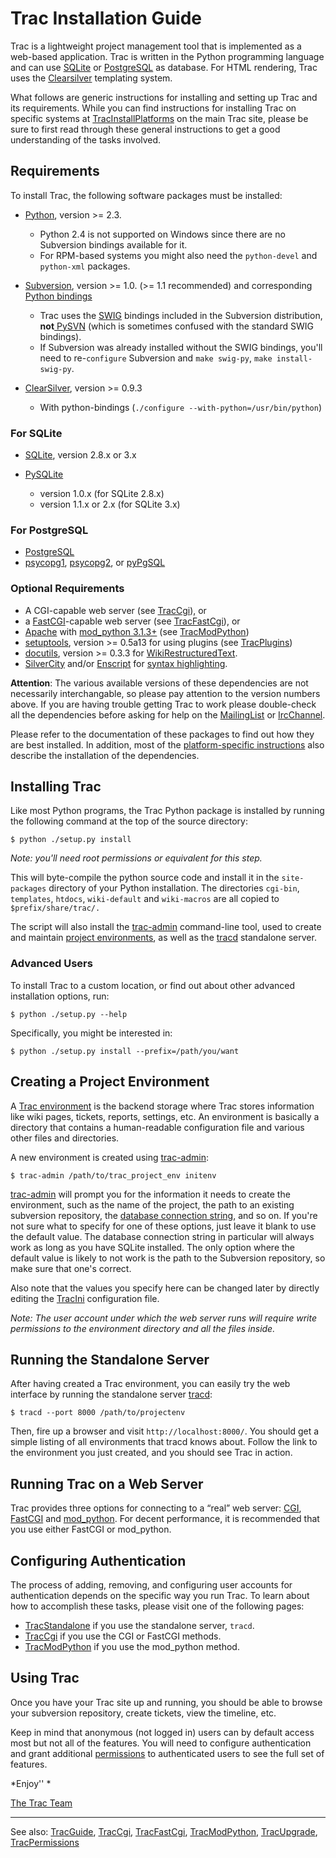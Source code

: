 # Trac Installation Guide


Trac is a lightweight project management tool that is implemented as a web-based application. Trac is written in the Python programming language and can use [ SQLite](http://sqlite.org/) or [ PostgreSQL](http://www.postgresql.org/) as  database. For HTML rendering, Trac uses the [ Clearsilver](http://www.clearsilver.net/) templating system.


What follows are generic instructions for installing and setting up Trac and its requirements. While you can find instructions for installing Trac on specific systems at [ TracInstallPlatforms](http://projects.edgewall.com/trac/wiki/TracInstallPlatforms) on the main Trac site, please be sure to first read through these general instructions to get a good understanding of the tasks involved.

## Requirements


To install Trac, the following software packages must be installed:

- [ Python](http://www.python.org/), version \>= 2.3.

  - Python 2.4 is not supported on Windows since there are no Subversion bindings available for it.
  - For RPM-based systems you might also need the `python-devel` and `python-xml` packages.
- [ Subversion](http://subversion.tigris.org/), version \>= 1.0. (\>= 1.1 recommended) and corresponding [ Python bindings](http://svnbook.red-bean.com/svnbook-1.1/ch08s02.html#svn-ch-8-sect-2.3)

  - Trac uses the [ SWIG](http://www.swig.org/) bindings included in the Subversion distribution, **not**[ PySVN](http://pysvn.tigris.org/) (which is sometimes confused with the standard SWIG bindings).
  - If Subversion was already installed without the SWIG bindings, you'll need to re-`configure` Subversion and `make swig-py`, `make install-swig-py`.
- [ ClearSilver](http://www.clearsilver.net/), version \>= 0.9.3

  - With python-bindings (`./configure --with-python=/usr/bin/python`)

### For SQLite

- [ SQLite](http://www.sqlite.org/), version 2.8.x or 3.x
- [ PySQLite](http://pysqlite.org/)

  - version 1.0.x (for SQLite 2.8.x)
  - version 1.1.x or 2.x (for SQLite 3.x)

### For PostgreSQL

- [ PostgreSQL](http://www.postgresql.org/)
- [ psycopg1](http://initd.org/projects/psycopg1), [ psycopg2](http://initd.org/projects/psycopg2), or [ pyPgSQL](http://pypgsql.sourceforge.net/)

### Optional Requirements

- A CGI-capable web server (see [TracCgi](trac-cgi)), or
- a [ FastCGI](http://www.fastcgi.com/)-capable web server (see [TracFastCgi](trac-fast-cgi)), or
- [ Apache](http://httpd.apache.org/) with [ mod_python 3.1.3+](http://www.modpython.org/) (see [TracModPython](trac-mod-python))
- [ setuptools](http://peak.telecommunity.com/DevCenter/setuptools), version \>= 0.5a13 for using plugins (see [TracPlugins](trac-plugins))
- [ docutils](http://docutils.sourceforge.net/), version \>= 0.3.3 for [WikiRestructuredText](wiki-restructured-text).
- [ SilverCity](http://silvercity.sourceforge.net/) and/or [ Enscript](http://www.gnu.org/software/enscript/enscript.html) for [syntax highlighting](trac-syntax-coloring).

**Attention**: The various available versions of these dependencies are not necessarily interchangable, so please pay attention to the version numbers above. If you are having trouble getting Trac to work please double-check all the dependencies before asking for help on the [ MailingList](http://projects.edgewall.com/trac/wiki/MailingList) or [ IrcChannel](http://projects.edgewall.com/trac/wiki/IrcChannel).


Please refer to the documentation of these packages to find out how they are best installed. In addition, most of the [ platform-specific instructions](http://projects.edgewall.com/trac/wiki/TracInstallPlatforms) also describe the installation of the dependencies.

## Installing Trac


Like most Python programs, the Trac Python package is installed by running the following command at the top of the source directory:

```wiki
$ python ./setup.py install
```

*Note: you'll need root permissions or equivalent for this step.*


This will byte-compile the python source code and install it in the `site-packages` directory
of your Python installation. The directories `cgi-bin`, `templates`, `htdocs`, `wiki-default` and `wiki-macros` are all copied to `$prefix/share/trac/.`


The script will also install the [trac-admin](trac-admin) command-line tool, used to create and maintain [project environments](trac-environment), as well as the [tracd](trac-standalone) standalone server.

### Advanced Users


To install Trac to a custom location, or find out about other advanced installation options, run:

```wiki
$ python ./setup.py --help
```


Specifically, you might be interested in:

```wiki
$ python ./setup.py install --prefix=/path/you/want
```

## Creating a Project Environment


A [Trac environment](trac-environment) is the backend storage where Trac stores information like wiki pages, tickets, reports, settings, etc. An environment is basically a directory that contains a human-readable configuration file and various other files and directories.


A new environment is created using [trac-admin](trac-admin):

```wiki
$ trac-admin /path/to/trac_project_env initenv
```

[trac-admin](trac-admin) will prompt you for the information it needs to create the environment, such as the name of the project, the path to an existing subversion repository, the [database connection string](trac-environment#), and so on. If you're not sure what to specify for one of these options, just leave it blank to use the default value. The database connection string in particular will always work as long as you have SQLite installed. The only option where the default value is likely to not work is the path to the Subversion repository, so make sure that one's correct.


Also note that the values you specify here can be changed later by directly editing the [TracIni](trac-ini) configuration file.

*Note: The user account under which the web server runs will require write permissions to the environment
directory and all the files inside.*

## Running the Standalone Server


After having created a Trac environment, you can easily try the web interface by running the standalone server [tracd](trac-standalone):

```wiki
$ tracd --port 8000 /path/to/projectenv
```


Then, fire up a browser and visit `http://localhost:8000/`. You should get a simple listing of all environments that tracd knows about. Follow the link to the environment you just created, and you should see Trac in action.

## Running Trac on a Web Server


Trac provides three options for connecting to a “real” web server: [CGI](trac-cgi), [FastCGI](trac-fast-cgi) and [mod_python](trac-mod-python). For decent performance, it is recommended that you use either FastCGI or mod_python.

## Configuring Authentication


The process of adding, removing, and configuring user accounts for authentication depends on the specific way you run Trac.  To learn about how to accomplish these tasks, please visit one of the following pages:

- [TracStandalone](trac-standalone) if you use the standalone server, `tracd`.
- [TracCgi](trac-cgi) if you use the CGI or FastCGI methods.
- [TracModPython](trac-mod-python) if you use the mod_python method.

## Using Trac


Once you have your Trac site up and running, you should be able to browse your subversion repository, create tickets, view the timeline, etc.


Keep in mind that anonymous (not logged in) users can by default access most but not all of the features. You will need to configure authentication and grant additional [permissions](trac-permissions) to authenticated users to see the full set of features.

*Enjoy''
*

[ The Trac Team](http://projects.edgewall.com/trac/wiki/TracTeam)

---


See also:  [TracGuide](trac-guide), [TracCgi](trac-cgi), [TracFastCgi](trac-fast-cgi), [TracModPython](trac-mod-python), [TracUpgrade](trac-upgrade), [TracPermissions](trac-permissions)
